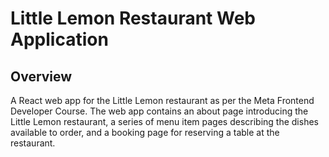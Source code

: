 # Little Lemon Restaurant Web Application

## Overview

A React web app for the Little Lemon restaurant as per the Meta Frontend Developer Course. The web app contains an about page introducing the Little Lemon restaurant, a series of menu item pages describing the dishes available to order, and a booking page for reserving a table at the restaurant.